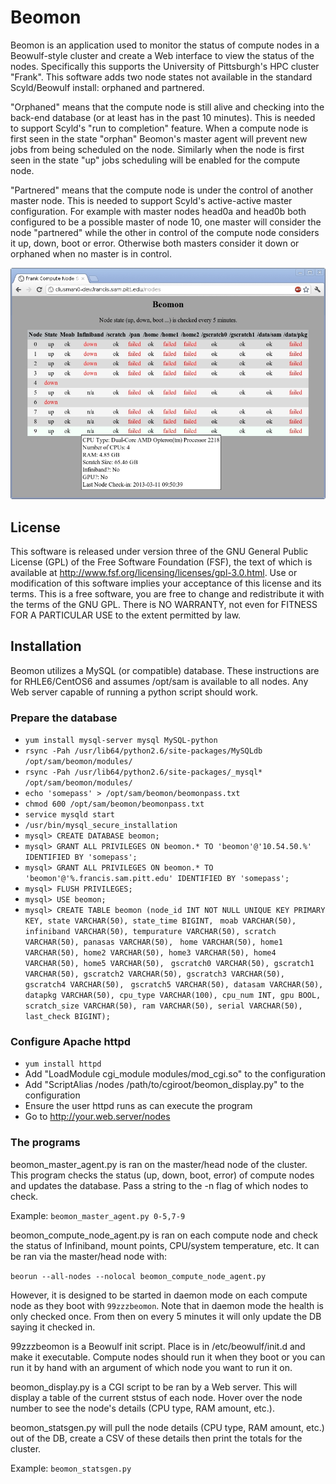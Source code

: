 Beomon
======

Beomon is an application used to monitor the status of compute nodes in a
Beowulf-style cluster and create a Web interface to view the status of the
nodes.  Specifically this supports the University of Pittsburgh's HPC 
cluster "Frank".  This software adds two node states not available in 
the standard Scyld/Beowulf install: orphaned and partnered.

"Orphaned" means that the compute node is still alive and checking into
the back-end database (or at least has in the past 10 minutes).  This is
needed to support Scyld's "run to completion" feature.  When a compute 
node is first seen in the state "orphan" Beomon's master agent will
prevent new jobs from being scheduled on the node.  Similarly when
the node is first seen in the state "up" jobs scheduling will be
enabled for the compute node.

"Partnered" means that the compute node is under the control of another
master node.  This is needed to support Scyld's active-active master
configuration.  For example with master nodes head0a and head0b both configured
to be a possible master of node 10, one master will consider the node 
"partnered" while the other in control of the compute node considers
it up, down, boot or error.  Otherwise both masters consider it down
or orphaned when no master is in control.

![Beomon Display](display_screenshot.jpg)

License
-------

This software is released under version three of the GNU General Public License (GPL) of the
Free Software Foundation (FSF), the text of which is available at http://www.fsf.org/licensing/licenses/gpl-3.0.html.
Use or modification of this software implies your acceptance of this license and its terms.
This is a free software, you are free to change and redistribute it with the terms of the GNU GPL.
There is NO WARRANTY, not even for FITNESS FOR A PARTICULAR USE to the extent permitted by law.

Installation
------------

Beomon utilizes a MySQL (or compatible) database.  These instructions are for
RHLE6/CentOS6 and assumes /opt/sam is available to all nodes.  Any Web server
capable of running a python script should work.

### Prepare the database
* `yum install mysql-server mysql MySQL-python`
* `rsync -Pah /usr/lib64/python2.6/site-packages/MySQLdb /opt/sam/beomon/modules/`
* `rsync -Pah /usr/lib64/python2.6/site-packages/_mysql* /opt/sam/beomon/modules/`
* `echo 'somepass' > /opt/sam/beomon/beomonpass.txt`
* `chmod 600 /opt/sam/beomon/beomonpass.txt`
* `service mysqld start`
* `/usr/bin/mysql_secure_installation`
* `mysql> CREATE DATABASE beomon;`
* `mysql> GRANT ALL PRIVILEGES ON beomon.* TO 'beomon'@'10.54.50.%' IDENTIFIED BY 'somepass';`
* `mysql> GRANT ALL PRIVILEGES ON beomon.* TO 'beomon'@'%.francis.sam.pitt.edu' IDENTIFIED BY 'somepass';`
* `mysql> FLUSH PRIVILEGES;`
* `mysql> USE beomon;`
* `mysql> CREATE TABLE beomon (node_id INT NOT NULL UNIQUE KEY PRIMARY KEY, state VARCHAR(50), state_time BIGINT, `
`moab VARCHAR(50), infiniband VARCHAR(50), tempurature VARCHAR(50), scratch VARCHAR(50), panasas VARCHAR(50), `
`home VARCHAR(50), home1 VARCHAR(50), home2 VARCHAR(50), home3 VARCHAR(50), home4 VARCHAR(50), home5 VARCHAR(50), `
`gscratch0 VARCHAR(50), gscratch1 VARCHAR(50), gscratch2 VARCHAR(50), gscratch3 VARCHAR(50), gscratch4 VARCHAR(50), `
`gscratch5 VARCHAR(50), datasam VARCHAR(50), datapkg VARCHAR(50), cpu_type VARCHAR(100), cpu_num INT, gpu BOOL, `
`scratch_size VARCHAR(50), ram VARCHAR(50), serial VARCHAR(50), last_check BIGINT);`


### Configure Apache httpd

* `yum install httpd`
* Add "LoadModule cgi_module modules/mod_cgi.so" to the configuration
* Add "ScriptAlias /nodes /path/to/cgiroot/beomon_display.py" to the configuration
* Ensure the user httpd runs as can execute the program
* Go to http://your.web.server/nodes

### The programs

beomon_master_agent.py is ran on the master/head node of the cluster.  This 
program checks the status (up, down, boot, error) of compute nodes and 
updates the database.  Pass a string to the -n flag of which nodes to check.

Example: `beomon_master_agent.py 0-5,7-9`


beomon_compute_node_agent.py is ran on each compute node and check the status
of Infiniband, mount points, CPU/system temperature, etc.  It can be ran via
the master/head node with:

`beorun --all-nodes --nolocal beomon_compute_node_agent.py`

However, it is designed to be started in daemon mode on each compute node as they boot
with `99zzzbeomon`.  Note that in daemon mode the health is only checked once.  From then 
on every 5 minutes it will only update the DB saying it checked in.


99zzzbeomon is a Beowulf init script.  Place is in /etc/beowulf/init.d and make it executable.
Compute nodes should run it when they boot or you can run it by hand with an argument of which
node you want to run it on.


beomon_display.py is a CGI script to be ran by a Web server.  This will display a table of the
current ststus of each node.  Hover over the node number to see the node's details (CPU type, RAM 
amount, etc.).


beomon_statsgen.py will pull the node details (CPU type, RAM amount, etc.) out of the DB, create 
a CSV of these details then print the totals for the cluster.

Example: `beomon_statsgen.py`
